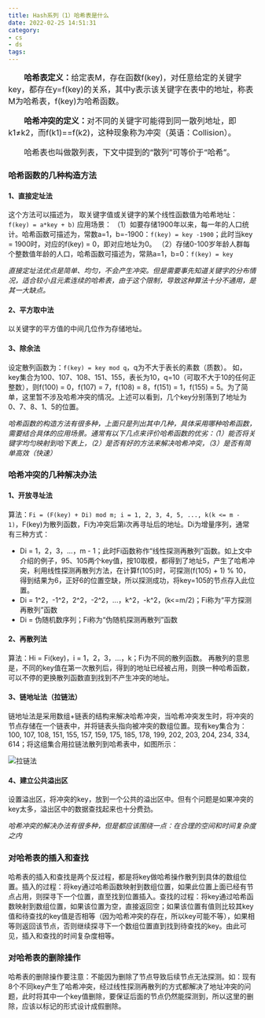 ```yaml
---
title: Hash系列（1）哈希表是什么
date: 2022-02-25 14:51:31
category: 
- cs
- ds
tags:
---
```


<p style="text-indent: 2em; font-size: 16px; ">
<b>哈希表定义：</b>给定表M，存在函数f(key)，对任意给定的关键字key，都存在y=f(key)的关系，其中y表示该关键字在表中的地址，称表M为哈希表，f(key)为哈希函数。
</p>
<p style="text-indent: 2em; font-size: 16px; ">
<b>哈希冲突的定义：</b>对不同的关键字可能得到同一散列地址，即k1≠k2，而f(k1)==f(k2)，这种现象称为冲突（英语：Collision）。
</p>
<p style="text-indent: 2em; font-size: 16px; ">
哈希表也叫做散列表，下文中提到的“散列”可等价于“哈希”。
</p>

### 哈希函数的几种构造方法

#### 1、直接定址法
这个方法可以描述为， 取关键字值或关键字的某个线性函数值为哈希地址：`f(key) = a*key + b)`
应用场景：
（1）如要存储1900年以来，每一年的人口统计。哈希函数可描述为，常数a=1，b=-1900：`f(key) = key -1900`；此时当key = 1900时，对应的f(key) = 0，即对应地址为0。
（2）存储0-100岁年龄人群每个整数值年龄的人口，哈希函数可描述为，常熟a=1，b=0：`f(key) = key`

*直接定址法优点是简单、均匀，不会产生冲突。但是需要事先知道关键字的分布情况，适合较小且元素连续的哈希表，由于这个限制，导致这种算法十分不通用，是其一大缺点。*

#### 2、平方取中法
以关键字的平方值的中间几位作为存储地址。

#### 3、除余法
设定散列函数为：`f(key) = key mod q`，q为不大于表长的素数（质数）。
如，key集合为100、107、108、151、155，表长为10，q=10（可取不大于10的任何正整数），则f(100) = 0，f(107) = 7，f(108) = 8，f(151) = 1，f(155) = 5。为了简单，这里暂不涉及哈希冲突的情况。上述可以看到，几个key分别落到了地址为0、7、8、1、5的位置。

*哈希函数的构造方法有很多种，上面只是列出其中几种，具体采用哪种哈希函数，需要结合具体的应用场景。通常有以下几点来评价哈希函数的优劣：（1）能否将关键字均匀映射到哈下表上，（2）是否有好的方法来解决哈希冲突，（3）是否有简单高效（快速）*

### 哈希冲突的几种解决办法

#### 1、开放寻址法
算法：`Fi = (F(key) + Di) mod m; i = 1, 2, 3, 4, 5, ..., k(k <= m - 1)`，F(key)为散列函数，Fi为冲突后第i次再寻址后的地址。Di为增量序列，通常有三种方式：
+ Di = 1，2，3，...，m - 1；此时Fi函数称作“线性探测再散列”函数。如上文中介绍的例子，95、105两个key值，按10取模，都得到了地址5，产生了哈希冲突，利用线性探测再散列方法，在计算f(105)时，可探测(f(105) + 1) % 10，得到结果为6，正好6的位置空缺，所以探测成功，将key=105的节点存入此位置。
+ Di = 1^2，-1^2，2^2，-2^2，...，k^2，-k^2，(k<=m/2)；Fi称为“平方探测再散列”函数
+ Di = 伪随机数序列；Fi称为“伪随机探测再散列”函数

#### 2、再散列法
算法：Hi = Fi(key)，i = 1，2，3，...，k；Fi为不同的散列函数。
再散列的意思是，不同的key值在第一次散列后，得到的地址已经被占用，则换一种哈希函数，可以不停的更换散列函数直到找到不产生冲突的地址。

#### 3、链地址法（拉链法）
链地址法是采用数组+链表的结构来解决哈希冲突，当哈希冲突发生时，将冲突的节点存储在一个链表中，并将链表头指向被冲突的数组位置。现有key集合为：100, 107, 108, 151, 155, 157, 159, 175, 185, 178, 199, 202, 203, 204, 234, 334, 614；将这组集合用拉链法散列到哈希表中，如图所示：

![拉链法](/images/hash_1/拉链法.png)

#### 4、建立公共溢出区
设置溢出区，将冲突的key，放到一个公共的溢出区中。但有个问题是如果冲突的key太多，溢出区中的数据查找起来也十分费劲。

*哈希冲突的解决办法有很多种，但是都应该围绕一点：在合理的空间和时间复杂度之内*

### 对哈希表的插入和查找
哈希表的插入和查找是两个反过程，都是将key做哈希操作散列到具体的数组位置。插入的过程：将key通过哈希函数映射到数组位置，如果此位置上面已经有节点占用，则探寻下一个位置，直至找到位置插入。查找的过程：将key通过哈希函数映射到数组位置，如果该位置为空，直接返回空；如果该位置有值则比较其key值和待查找的key值是否相等（因为哈希冲突的存在，所以key可能不等），如果相等则返回该节点，否则继续探寻下一个数组位置直到找到待查找的key。由此可见，插入和查找的时间复杂度相等。

### 对哈希表的删除操作
哈希表的删除操作要注意：不能因为删除了节点导致后续节点无法探测。如：现有8个不同key产生了哈希冲突，经过线性探测再散列的方式都解决了地址冲突的问题，此时将其中一个key值删除，要保证后面的节点仍然能探测到，所以这里的删除，应该以标记的形式设计成假删除。

